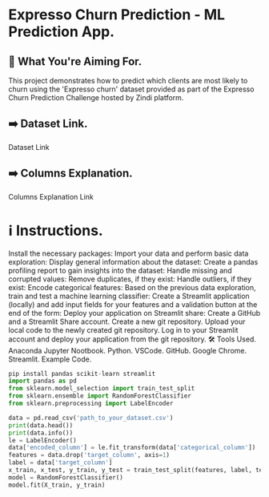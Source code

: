 # Expresso Churn Prediction - ML Prediction App.
## 🎯 What You're Aiming For.
This project demonstrates how to predict which clients are most likely to churn using the 'Expresso churn' dataset provided as part of the Expresso Churn Prediction Challenge hosted by Zindi platform.

## ➡️ Dataset Link.
Dataset Link

## ➡️ Columns Explanation.
Columns Explanation Link

# ℹ️ Instructions.
Install the necessary packages:
Import your data and perform basic data exploration:
Display general information about the dataset:
Create a pandas profiling report to gain insights into the dataset:
Handle missing and corrupted values:
Remove duplicates, if they exist:
Handle outliers, if they exist:
Encode categorical features:
Based on the previous data exploration, train and test a machine learning classifier:
Create a Streamlit application (locally) and add input fields for your features and a validation button at the end of the form:
Deploy your application on Streamlit share:
Create a GitHub and a Streamlit Share account.
Create a new git repository.
Upload your local code to the newly created git repository.
Log in to your Streamlit account and deploy your application from the git repository.
🛠️ Tools Used.
Anaconda
Jupyter Nootbook.
Python.
VSCode.
GitHub.
Google Chrome.
Streamlit.
Example Code.
```python
pip install pandas scikit-learn streamlit
import pandas as pd
from sklearn.model_selection import train_test_split
from sklearn.ensemble import RandomForestClassifier
from sklearn.preprocessing import LabelEncoder

data = pd.read_csv('path_to_your_dataset.csv')
print(data.head())
print(data.info())
le = LabelEncoder()
data['encoded_column'] = le.fit_transform(data['categorical_column'])
features = data.drop('target_column', axis=1)
label = data['target_column']
x_train, x_test, y_train, y_test = train_test_split(features, label, test_size=0.2, random_state=42)
model = RandomForestClassifier()
model.fit(X_train, y_train)
